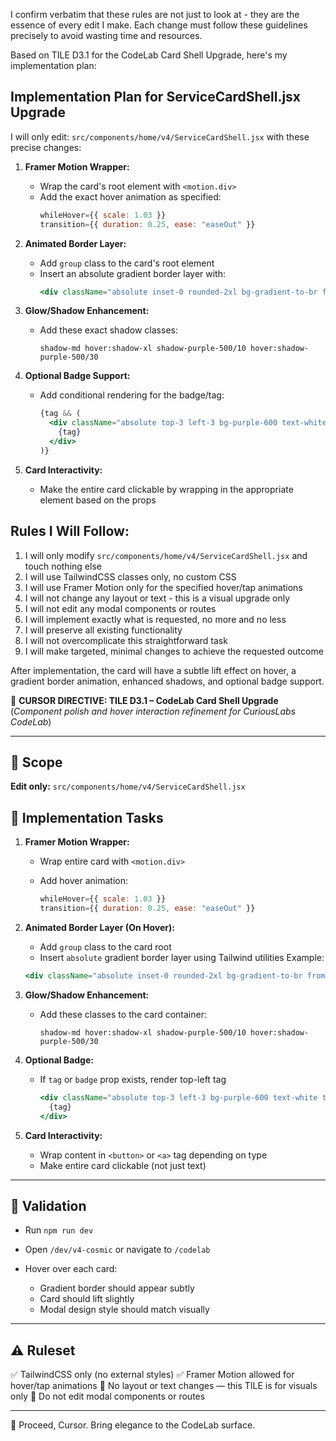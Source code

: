 

I confirm verbatim that these rules are not just to look at - they are the essence of every edit I make. Each change must follow these guidelines precisely to avoid wasting time and resources.

Based on TILE D3.1 for the CodeLab Card Shell Upgrade, here's my implementation plan:

## Implementation Plan for ServiceCardShell.jsx Upgrade

I will only edit: `src/components/home/v4/ServiceCardShell.jsx` with these precise changes:

1. **Framer Motion Wrapper:**
   - Wrap the card's root element with `<motion.div>`
   - Add the exact hover animation as specified:
     ```js
     whileHover={{ scale: 1.03 }}
     transition={{ duration: 0.25, ease: "easeOut" }}
     ```

2. **Animated Border Layer:**
   - Add `group` class to the card's root element
   - Insert an absolute gradient border layer with:
     ```jsx
     <div className="absolute inset-0 rounded-2xl bg-gradient-to-br from-purple-500/50 to-blue-500/40 blur-sm opacity-0 group-hover:opacity-100 transition-opacity duration-300 pointer-events-none" />
     ```

3. **Glow/Shadow Enhancement:**
   - Add these exact shadow classes:
     ```
     shadow-md hover:shadow-xl shadow-purple-500/10 hover:shadow-purple-500/30
     ```

4. **Optional Badge Support:**
   - Add conditional rendering for the badge/tag:
     ```jsx
     {tag && (
       <div className="absolute top-3 left-3 bg-purple-600 text-white text-xs px-2 py-0.5 rounded-full shadow-sm">
         {tag}
       </div>
     )}
     ```

5. **Card Interactivity:**
   - Make the entire card clickable by wrapping in the appropriate element based on the props

## Rules I Will Follow:

1. I will only modify `src/components/home/v4/ServiceCardShell.jsx` and touch nothing else
2. I will use TailwindCSS classes only, no custom CSS
3. I will use Framer Motion only for the specified hover/tap animations
4. I will not change any layout or text - this is a visual upgrade only
5. I will not edit any modal components or routes
6. I will implement exactly what is requested, no more and no less
7. I will preserve all existing functionality
8. I will not overcomplicate this straightforward task
9. I will make targeted, minimal changes to achieve the requested outcome

After implementation, the card will have a subtle lift effect on hover, a gradient border animation, enhanced shadows, and optional badge support.




🧠 **CURSOR DIRECTIVE: TILE D3.1 – CodeLab Card Shell Upgrade**
(*Component polish and hover interaction refinement for CuriousLabs CodeLab*)

---

## 🔧 Scope

**Edit only:**
`src/components/home/v4/ServiceCardShell.jsx`

## 🧱 Implementation Tasks

1. **Framer Motion Wrapper:**

   * Wrap entire card with `<motion.div>`
   * Add hover animation:

     ```js
     whileHover={{ scale: 1.03 }}
     transition={{ duration: 0.25, ease: "easeOut" }}
     ```

2. **Animated Border Layer (On Hover):**

   * Add `group` class to the card root
   * Insert `absolute` gradient border layer using Tailwind utilities
     Example:

   ```jsx
   <div className="absolute inset-0 rounded-2xl bg-gradient-to-br from-purple-500/50 to-blue-500/40 blur-sm opacity-0 group-hover:opacity-100 transition-opacity duration-300 pointer-events-none" />
   ```

3. **Glow/Shadow Enhancement:**

   * Add these classes to the card container:

     ```
     shadow-md hover:shadow-xl shadow-purple-500/10 hover:shadow-purple-500/30
     ```

4. **Optional Badge:**

   * If `tag` or `badge` prop exists, render top-left tag

     ```jsx
     <div className="absolute top-3 left-3 bg-purple-600 text-white text-xs px-2 py-0.5 rounded-full shadow-sm">
       {tag}
     </div>
     ```

5. **Card Interactivity:**

   * Wrap content in `<button>` or `<a>` tag depending on type
   * Make entire card clickable (not just text)

---

## 🧪 Validation

* Run `npm run dev`
* Open `/dev/v4-cosmic` or navigate to `/codelab`
* Hover over each card:

  * Gradient border should appear subtly
  * Card should lift slightly
  * Modal design style should match visually

---

## ⚠️ Ruleset

✅ TailwindCSS only (no external styles)
✅ Framer Motion allowed for hover/tap animations
🚫 No layout or text changes — this TILE is for visuals only
🚫 Do not edit modal components or routes

---

🧨 Proceed, Cursor. Bring elegance to the CodeLab surface.
